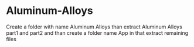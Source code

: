 # Aluminum-Alloys
Create a folder with name Aluminum Alloys
than extract Aluminum Alloys part1 and part2 
and than create a folder name App
in that extract remaining files
